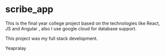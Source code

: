 # scribe_app
This is the final year college project based on the technologies like React, JS and Angular , also I use google cloud for database support.

This project was my full stack development.

Yeapralay